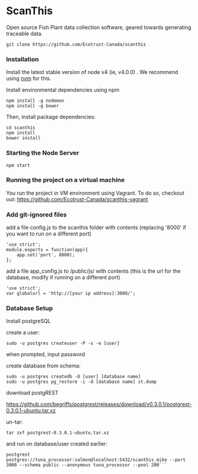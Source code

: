 # ScanThis

Open source Fish Plant data collection software, geared towards generating traceable data.

```
git clone https://github.com/Ecotrust-Canada/scanthis
```

### Installation

Install the latest stable version of node v4 (ie, v4.0.0) . We recommend using [nvm](https://github.com/creationix/nvm) for this.

Install environmental dependencies using npm
```
npm install -g nodemon
npm install -g bower
```

Then, install package dependencies:

```
cd scanthis
npm install
bower install
```


### Starting the Node Server
```
npm start
```

### Running the project on a virtual machine

You run the project in VM environment using Vagrant. To do so, checkout out: https://github.com/Ecotrust-Canada/scanthis-vagrant

### Add git-ignored files

add a file config.js to the scanthis folder with contents (replacing '8000' if you want to run on a different port)
```
'use strict';
module.exports = function(app){
    app.set('port', 8000);
};
```

add a file app_config.js to /public/js/  with contents (this is the url for the database, modify if running on a different port)
```
'use strict';
var globalurl = 'http://[your ip address]:3000/';
```

### Database Setup

Install postgreSQL

create a user:
```
sudo -u postgres createuser -P -s -e [user]
```
when prompted, input password 

create database from schema:
```
sudo -u postgres createdb -O [user] [database name]
sudo -u postgres pg_restore -i -d [database name] st.dump
```

download postgREST

https://github.com/begriffs/postgrest/releases/download/v0.3.0.1/postgrest-0.3.0.1-ubuntu.tar.xz

un-tar:
```
tar zxf postgrest-0.3.0.1-ubuntu.tar.xz
```
and run on database/user created earlier:
```
postgrest postgres://tuna_processor:salmon@localhost:5432/scanthis_mike --port 3000 --schema public --anonymous tuna_processor --pool 200```

